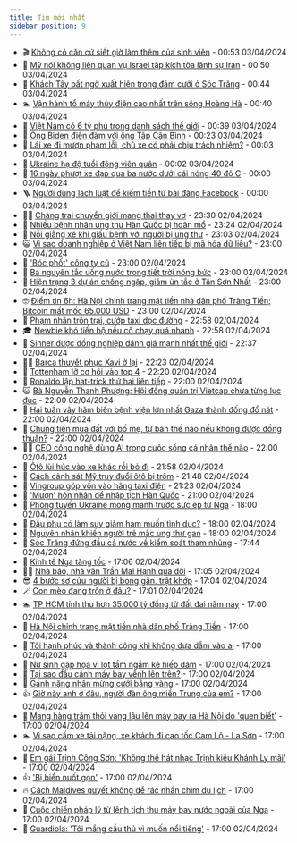 ```yaml
---
title: Tim mới nhất
sidebar_position: 9
---
```


<!-- vnexpress-tin-moi-nhat:START -->
- 🎬 [Không có căn cứ siết giờ làm thêm của sinh viên](https://vnexpress.net/khong-co-can-cu-siet-gio-lam-them-cua-sinh-vien-4729649.html) - 00:53 03/04/2024
- 🐎 [Mỹ nói không liên quan vụ Israel tập kích tòa lãnh sự Iran](https://vnexpress.net/my-noi-khong-lien-quan-vu-israel-tap-kich-toa-lanh-su-iran-4729797.html) - 00:50 03/04/2024
- 🦍 [Khách Tây bất ngờ xuất hiện trong đám cưới ở Sóc Trăng](https://vnexpress.net/khach-tay-bat-ngo-xuat-hien-trong-dam-cuoi-o-soc-trang-4729538.html) - 00:44 03/04/2024
- 🏊 [Vận hành tổ máy thủy điện cao nhất trên sông Hoàng Hà](https://vnexpress.net/van-hanh-to-may-thuy-dien-cao-nhat-tren-song-hoang-ha-4729338.html) - 00:40 03/04/2024
- 🎊 [Việt Nam có 6 tỷ phú trong danh sách thế giới](https://vnexpress.net/viet-nam-co-6-ty-phu-trong-danh-sach-the-gioi-4729801.html) - 00:39 03/04/2024
- 🎃 [Ông Biden điện đàm với ông Tập Cận Bình](https://vnexpress.net/ong-biden-dien-dam-voi-ong-tap-can-binh-4729791.html) - 00:23 03/04/2024
- 🧰 [Lái xe đi mượn phạm lỗi, chủ xe có phải chịu trách nhiệm?](https://vnexpress.net/lai-xe-di-muon-pham-loi-chu-xe-co-phai-chiu-trach-nhiem-4729365.html) - 00:03 03/04/2024
- 🔭 [Ukraine hạ độ tuổi động viên quân](https://vnexpress.net/ukraine-ha-do-tuoi-dong-vien-quan-4729793.html) - 00:02 03/04/2024
- 🫶 [16 ngày phượt xe đạp qua ba nước dưới cái nóng 40 độ C](https://vnexpress.net/16-ngay-phuot-xe-dap-qua-ba-nuoc-duoi-cai-nong-40-do-c-4725103.html) - 00:00 03/04/2024
- 🪜 [Người dùng lách luật để kiếm tiền từ bài đăng Facebook](https://vnexpress.net/nguoi-dung-lach-luat-de-kiem-tien-tu-bai-dang-facebook-4729400.html) - 00:00 03/04/2024
- 👨‍🏫 [Chàng trai chuyển giới mang thai thay vợ](https://vnexpress.net/chang-trai-chuyen-gioi-mang-thai-thay-vo-4729775.html) - 23:30 02/04/2024
- 🎊 [Nhiều bệnh nhân ung thư Hàn Quốc bị hoãn mổ](https://vnexpress.net/nhieu-benh-nhan-ung-thu-han-quoc-bi-hoan-mo-4729771.html) - 23:24 02/04/2024
- 🎊 [Nỗi giằng xé khi giấu bệnh với người bị ung thư](https://vnexpress.net/noi-giang-xe-khi-giau-benh-voi-nguoi-bi-ung-thu-4728543.html) - 23:03 02/04/2024
- 😺 [Vì sao doanh nghiệp ở Việt Nam liên tiếp bị mã hóa dữ liệu?](https://vnexpress.net/vi-sao-doanh-nghiep-o-viet-nam-lien-tiep-bi-ma-hoa-du-lieu-4729748.html) - 23:00 02/04/2024
- 🐘 [&#39;Bóc phốt&#39; công ty cũ](https://vnexpress.net/boc-phot-cong-ty-cu-4729639.html) - 23:00 02/04/2024
- 🌁 [Ba nguyên tắc uống nước trong tiết trời nóng bức](https://vnexpress.net/ba-nguyen-tac-uong-nuoc-trong-tiet-troi-nong-buc-4729128.html) - 23:00 02/04/2024
- 🐲 [Hiện trạng 3 dự án chống ngập, giảm ùn tắc ở Tân Sơn Nhất](https://vnexpress.net/hien-trang-3-du-an-chong-ngap-giam-un-tac-o-tan-son-nhat-4728781.html) - 23:00 02/04/2024
- 🤓 [Điểm tin 6h: Hà Nội chỉnh trang mặt tiền nhà dân phố Tràng Tiền; Bitcoin mất mốc 65.000 USD](https://vnexpress.net/diem-tin-6h-ha-noi-chinh-trang-mat-tien-nha-dan-pho-trang-tien-bitcoin-mat-moc-65-000-usd-4729788.html) - 23:00 02/04/2024
- 💪 [Phạm nhân trốn trại, cướp taxi dọc đường](https://vnexpress.net/pham-nhan-tron-trai-mai-van-de-cuop-taxi-doc-duong-4729779.html) - 22:58 02/04/2024
- 🎓 [Newbie khó tiến bộ nếu cố chạy quá nhanh](https://vnexpress.net/newbie-kho-tien-bo-neu-co-chay-qua-nhanh-4729786.html) - 22:58 02/04/2024
- 🫣 [Sinner được đồng nghiệp đánh giá mạnh nhất thế giới](https://vnexpress.net/sinner-duoc-dong-nghiep-danh-gia-manh-nhat-the-gioi-4729784.html) - 22:37 02/04/2024
- 🧑‍💻 [Barca thuyết phục Xavi ở lại](https://vnexpress.net/barca-thuyet-phuc-xavi-o-lai-4729738.html) - 22:23 02/04/2024
- 🐲 [Tottenham lỡ cơ hội vào top 4](https://vnexpress.net/tottenham-lo-co-hoi-vao-top-4-4729783.html) - 22:20 02/04/2024
- 🌝 [Ronaldo lập hat-trick thứ hai liên tiếp](https://vnexpress.net/ronaldo-lap-hat-trick-thu-hai-lien-tiep-4729781.html) - 22:00 02/04/2024
- 😺 [Bà Nguyễn Thanh Phượng: Hội đồng quản trị Vietcap chưa từng lục đục](https://vnexpress.net/ba-nguyen-thanh-phuong-hoi-dong-quan-tri-vietcap-chua-tung-luc-duc-4729777.html) - 22:00 02/04/2024
- 🐎 [Hai tuần vây hãm biến bệnh viện lớn nhất Gaza thành đống đổ nát](https://vnexpress.net/hai-tuan-vay-ham-bien-benh-vien-lon-nhat-gaza-thanh-dong-do-nat-4729342.html) - 22:00 02/04/2024
- 🎡 [Chung tiền mua đất với bố mẹ, tự bán thế nào nếu không được đồng thuận?](https://vnexpress.net/chung-tien-mua-dat-voi-bo-me-tu-ban-the-nao-neu-khong-duoc-dong-thuan-4729074.html) - 22:00 02/04/2024
- 👨‍🏫 [CEO công nghệ dùng AI trong cuộc sống cá nhân thế nào](https://vnexpress.net/ceo-cong-nghe-dung-ai-trong-cuoc-song-ca-nhan-the-nao-4729219.html) - 22:00 02/04/2024
- 🦆 [Ôtô lùi húc vào xe khác rồi bỏ đi](https://vnexpress.net/oto-lui-huc-vao-xe-khac-roi-bo-di-4729599.html) - 21:58 02/04/2024
- 🚦 [Cách cảnh sát Mỹ truy đuổi ôtô bị trộm](https://vnexpress.net/cach-canh-sat-my-truy-duoi-oto-bi-trom-4729544.html) - 21:48 02/04/2024
- 💫 [Vingroup góp vốn vào hãng taxi điện](https://vnexpress.net/vingroup-gop-von-vao-hang-taxi-dien-4729778.html) - 21:23 02/04/2024
- 🎉 [&#39;Mượn&#39; hôn nhân để nhập tịch Hàn Quốc](https://vnexpress.net/muon-hon-nhan-de-nhap-tich-han-quoc-4729756.html) - 21:00 02/04/2024
- 🌋 [Phòng tuyến Ukraine mong manh trước sức ép từ Nga](https://vnexpress.net/phong-tuyen-ukraine-mong-manh-truoc-suc-ep-tu-nga-4729456.html) - 18:00 02/04/2024
- 🤖 [Đậu phụ có làm suy giảm ham muốn tình dục?](https://vnexpress.net/dau-phu-co-lam-suy-giam-ham-muon-tinh-duc-4728873.html) - 18:00 02/04/2024
- 🦏 [Nguyên nhân khiến người trẻ mắc ung thư gan](https://vnexpress.net/nguyen-nhan-khien-nguoi-tre-mac-ung-thu-gan-4729671.html) - 18:00 02/04/2024
- 🦩 [Sóc Trăng đứng đầu cả nước về kiểm soát tham nhũng](https://vnexpress.net/soc-trang-dung-dau-ca-nuoc-ve-kiem-soat-tham-nhung-4729573.html) - 17:44 02/04/2024
- 👺 [Kinh tế Nga tăng tốc](https://vnexpress.net/kinh-te-nga-tang-toc-4729688.html) - 17:06 02/04/2024
- 🧑‍🏫 [Nhà báo, nhà văn Trần Mai Hạnh qua đời](https://vnexpress.net/nha-bao-nha-van-tran-mai-hanh-qua-doi-4729769.html) - 17:05 02/04/2024
- 😎 [4 bước sơ cứu người bị bong gân, trật khớp](https://vnexpress.net/4-buoc-so-cuu-nguoi-bi-bong-gan-trat-khop-4728934.html) - 17:04 02/04/2024
- 🪄 [Con mèo đang trốn ở đâu?](https://vnexpress.net/con-meo-dang-tron-o-dau-4723933.html) - 17:01 02/04/2024
- 🏊 [TP HCM tính thu hơn 35.000 tỷ đồng từ đất đai năm nay](https://vnexpress.net/tp-hcm-tinh-thu-hon-35-000-ty-dong-tu-dat-dai-nam-nay-4729718.html) - 17:00 02/04/2024
- 💃 [Hà Nội chỉnh trang mặt tiền nhà dân phố Tràng Tiền](https://vnexpress.net/ha-noi-chinh-trang-mat-tien-nha-dan-pho-trang-tien-4729758.html) - 17:00 02/04/2024
- 🦆 [Tôi hạnh phúc và thành công khi không dựa dẫm vào ai](https://vnexpress.net/toi-hanh-phuc-va-thanh-cong-khi-khong-dua-dam-vao-ai-4729741.html) - 17:00 02/04/2024
- 🎊 [Nữ sinh gặp họa vì lọt tầm ngắm kẻ hiếp dâm](https://vnexpress.net/nu-sinh-gap-hoa-vi-lot-tam-ngam-ke-hiep-dam-4729714.html) - 17:00 02/04/2024
- 👺 [Tại sao đầu cánh máy bay vểnh lên trên?](https://vnexpress.net/tai-sao-dau-canh-may-bay-venh-len-tren-4729697.html) - 17:00 02/04/2024
- 🎡 [Gánh nặng nhận mừng cưới bằng vàng](https://vnexpress.net/ganh-nang-nhan-mung-cuoi-bang-vang-4729660.html) - 17:00 02/04/2024
- 👍 [Giờ này anh ở đâu, người đàn ông miền Trung của em?](https://vnexpress.net/gio-nay-anh-o-dau-nguoi-dan-ong-mien-trung-cua-em-4729587.html) - 17:00 02/04/2024
- 🐎 [Mang hàng trăm thỏi vàng lậu lên máy bay ra Hà Nội do &#39;quen biết&#39;](https://vnexpress.net/mang-hang-tram-thoi-vang-lau-len-may-bay-ra-ha-noi-do-quen-biet-4729535.html) - 17:00 02/04/2024
- 🏊 [Vì sao cấm xe tải nặng, xe khách đi cao tốc Cam Lộ - La Sơn](https://vnexpress.net/vi-sao-cam-xe-tai-nang-xe-khach-di-cao-toc-cam-lo-la-son-4729523.html) - 17:00 02/04/2024
- 🦩 [Em gái Trịnh Công Sơn: &#39;Không thể hát nhạc Trịnh kiểu Khánh Ly mãi&#39;](https://vnexpress.net/em-gai-trinh-cong-son-khong-the-hat-nhac-trinh-kieu-khanh-ly-mai-4729446.html) - 17:00 02/04/2024
- 👍 [&#39;Bị biển nuốt gọn&#39;](https://vnexpress.net/bi-bien-nuot-gon-4729384.html) - 17:00 02/04/2024
- 🔥 [Cách Maldives quyết không để rác nhấn chìm du lịch](https://vnexpress.net/cach-maldives-quyet-khong-de-rac-nhan-chim-du-lich-4728948.html) - 17:00 02/04/2024
- 💄 [Cuộc chiến pháp lý từ lệnh tịch thu máy bay nước ngoài của Nga](https://vnexpress.net/cuoc-chien-phap-ly-tu-lenh-tich-thu-may-bay-nuoc-ngoai-cua-nga-4724796.html) - 17:00 02/04/2024
- 🤡 [Guardiola: &#39;Tôi mắng cầu thủ vì muốn nổi tiếng&#39;](https://vnexpress.net/guardiola-toi-mang-cau-thu-vi-muon-noi-tieng-4729764.html) - 17:00 02/04/2024<!-- vnexpress-tin-moi-nhat:END -->
